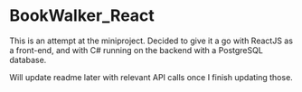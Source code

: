 # BookWalker_React

This is an attempt at the miniproject. Decided to give it a go with ReactJS as a front-end, and with C# running on the backend with a PostgreSQL database.

Will update readme later with relevant API calls once I finish updating those. 
